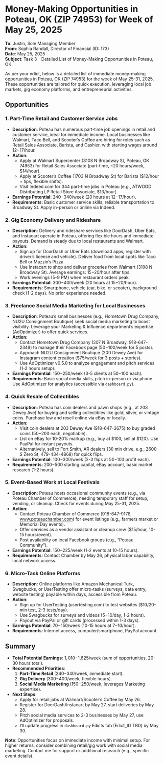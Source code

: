 # Money-Making Opportunities in Poteau, OK (ZIP 74953) for Week of May 25, 2025

**To**: Justin, Sole Managing Member  
**From**: Sophia Randall, Director of Financial (ID: 173)  
**Date**: May 25, 2025  
**Subject**: Task 3 - Detailed List of Money-Making Opportunities in Poteau, OK

As per your edict, below is a detailed list of immediate money-making opportunities in Poteau, OK (ZIP 74953) for the week of May 25-31, 2025. These opportunities are tailored for quick execution, leveraging local job markets, gig economy platforms, and entrepreneurial activities.

## Opportunities

### 1. Part-Time Retail and Customer Service Jobs
- **Description**: Poteau has numerous part-time job openings in retail and customer service, ideal for immediate income. Local businesses like Walmart, Taco Bell, and Scooter’s Coffee are hiring for roles such as Retail Sales Associate, Barista, and Cashier, with starting wages around $12-$17/hour.
- **Action**:
  - Apply at Walmart Supercenter (3108 N Broadway St, Poteau, OK 74953) for Retail Sales Associate (part-time, ~20 hours/week, $14/hour).[](https://www.indeed.com/q-Part-Time-l-Poteau%2C-OK-jobs.html)[](https://www.walmart.com/store/31-poteau-ok)
  - Apply at Scooter’s Coffee (1703 N Broadway St) for Barista ($12/hour + tips, flexible shifts).[](https://www.indeed.com/l-Poteau%2C-OK-jobs.html)
  - Visit Indeed.com for 344 part-time jobs in Poteau (e.g., ATWOOD Distributing LP Retail Store Associate, $13/hour).[](https://jobroll.indeed.com/q-Part-Time-l-Poteau%2C-OK-jobs.html)
- **Earnings Potential**: $240-$340/week (20 hours at $12-$17/hour).
- **Requirements**: Basic customer service skills, reliable transportation to Broadway St. Apply in-person or online via Indeed.

### 2. Gig Economy Delivery and Rideshare
- **Description**: Delivery and rideshare services like DoorDash, Uber Eats, and Instacart operate in Poteau, offering flexible hours and immediate payouts. Demand is steady due to local restaurants and Walmart.
- **Action**:
  - Sign up for DoorDash or Uber Eats (download apps, register with driver’s license and vehicle). Deliver food from local spots like Taco Bell or Mazzio’s Pizza.
  - Use Instacart to shop and deliver groceries from Walmart (3108 N Broadway St). Average earnings: $15-$20/hour after tips.
  - Work evenings (5-9 PM) when restaurant orders peak.
- **Earnings Potential**: $300-$400/week (20 hours at $15-$20/hour).
- **Requirements**: Smartphone, vehicle (car, bike, or scooter), background check (1-2 days). No prior experience needed.

### 3. Freelance Social Media Marketing for Local Businesses
- **Description**: Poteau’s small businesses (e.g., Hometown Drug Company, NU2U Consignment Boutique) seek social media marketing to boost visibility. Leverage your Marketing & Influence department’s expertise (AdOptimizer) to offer quick services.
- **Action**:
  - Contact Hometown Drug Company (307 N Broadway, 918-647-2349) to manage their Facebook page ($50-$100/week for 5 posts).[](https://www.rxspark.com/pharmacy-listings/hometown-drug-company-llc-307-n-broadway-poteau-ok-74953-3355)
  - Approach NU2U Consignment Boutique (200 Dewey Ave) for Instagram content creation ($75/week for 3 posts + stories).[](https://www.chamberofcommerce.com/business-directory/oklahoma/poteau/shopping/)
  - Use AdOptimizer v0.5.0 to analyze engagement and pitch services (1-2 hours setup).
- **Earnings Potential**: $150-$250/week (3-5 clients at $50-$100 each).
- **Requirements**: Basic social media skills, pitch in-person or via phone. Use AdOptimizer for analytics (accessible via `dashboard.py`).

### 4. Quick Resale of Collectibles
- **Description**: Poteau has coin dealers and pawn shops (e.g., at 203 Dewey Ave) for buying and selling collectibles like gold, silver, or vintage coins. Purchase low and resell online via eBay or locally.[](http://www.buyandsellgoldsilver.com/Coin-Dealers/Poteau-OK)
- **Action**:
  - Visit coin dealers at 203 Dewey Ave (918-647-3675) to buy graded coins ($50-$200 each, negotiable).
  - List on eBay for 10-20% markup (e.g., buy at $100, sell at $120). Use PayPal for instant payouts.
  - Alternatively, sell to Fort Smith, AR dealers (30 min drive, e.g., 2600 S Zero St, 479-434-4868) for quick flips.
- **Earnings Potential**: $100-$300/week (2-3 flips at $50-$100 profit each).
- **Requirements**: $200-$500 starting capital, eBay account, basic market research (1-2 hours).

### 5. Event-Based Work at Local Festivals
- **Description**: Poteau hosts occasional community events (e.g., via Poteau Chamber of Commerce), needing temporary staff for setup, vending, or cleanup. Check for events during May 25-31, 2025.
- **Action**:
  - Contact Poteau Chamber of Commerce (918-647-9178, www.poteauchamber.com) for event listings (e.g., farmers market or Memorial Day events).[](https://www.poteauchamber.com/Members/Member-Directory)
  - Offer services as a vendor assistant or cleanup crew ($15/hour, 10-15 hours/event).
  - Post availability on local Facebook groups (e.g., “Poteau Community”).
- **Earnings Potential**: $150-$225/week (1-2 events at 10-15 hours).
- **Requirements**: Contact Chamber by May 26, physical labor capability, local network access.

### 6. Micro-Task Online Platforms
- **Description**: Online platforms like Amazon Mechanical Turk, Swagbucks, or UserTesting offer micro-tasks (surveys, data entry, website testing) payable within days, accessible from Poteau.
- **Action**:
  - Sign up for UserTesting (usertesting.com) to test websites ($10/20-min test, 2-3 tests/day).
  - Use Swagbucks for surveys and videos ($5-$10/day, 1-2 hours).
  - Payout via PayPal or gift cards (processed within 1-3 days).
- **Earnings Potential**: $70-$150/week (10-15 hours at $7-$10/hour).
- **Requirements**: Internet access, computer/smartphone, PayPal account.

## Summary
- **Total Potential Earnings**: $1,010-$1,625/week (sum of opportunities, 20-30 hours total).
- **Recommended Priorities**:
  1. **Part-Time Retail** ($240-$340/week, immediate start).
  2. **Gig Delivery** ($300-$400/week, flexible hours).
  3. **Social Media Marketing** ($150-$250/week, leverages Marketing expertise).
- **Next Steps**:
  - Apply for retail jobs at Walmart/Scooter’s Coffee by May 26.
  - Register for DoorDash/Instacart by May 27, start deliveries by May 28.
  - Pitch social media services to 2-3 businesses by May 27, use AdOptimizer for proposals.
  - I’ll update progress in `dashboard.py` Edicts tab (Edict_ID TBD) by May 30.

**Note**: Opportunities focus on immediate income with minimal setup. For higher returns, consider combining retail/gig work with social media marketing. Contact me for support or additional research (e.g., specific event details).